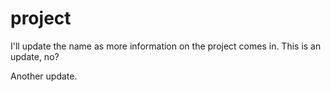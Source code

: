 project
=======

I'll update the name as more information on the project comes in. This is an update, no?

Another update. 
